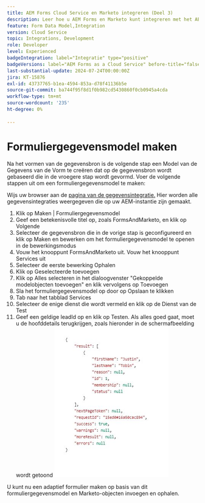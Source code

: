 ```yaml
---
title: AEM Forms Cloud Service en Marketo integreren (Deel 3)
description: Leer hoe u AEM Forms en Marketo kunt integreren met het AEM Forms-formuliergegevensmodel.
feature: Form Data Model,Integration
version: Cloud Service
topic: Integrations, Development
role: Developer
level: Experienced
badgeIntegration: label="Integratie" type="positive"
badgeVersions: label="AEM Forms as a Cloud Service" before-title="false"
last-substantial-update: 2024-07-24T00:00:00Z
jira: KT-15876
exl-id: 43737765-b1ea-4594-853a-d78f41136b5e
source-git-commit: ba744f95f8d1f0b982cd5430860f0cb0945a4cda
workflow-type: tm+mt
source-wordcount: '235'
ht-degree: 0%

---
```


# Formuliergegevensmodel maken

Na het vormen van de gegevensbron is de volgende stap een Model van de Gegevens van de Vorm te creëren dat op de gegevensbron wordt gebaseerd die in de vroegere stap wordt gevormd. Voer de volgende stappen uit om een formuliergegevensmodel te maken:

Wijs uw browser aan de [ pagina van de gegevensintegratie.](http://localhost:4502/aem/forms.html/content/dam/formsanddocuments-fdm) Hier worden alle gegevensintegraties weergegeven die op uw AEM-instantie zijn gemaakt.

1. Klik op Maken | Formuliergegevensmodel
1. Geef een betekenisvolle titel op, zoals FormsAndMarketo, en klik op Volgende
1. Selecteer de gegevensbron die in de vorige stap is geconfigureerd en klik op Maken en bewerken om het formuliergegevensmodel te openen in de bewerkingsmodus
1. Vouw het knooppunt FormsAndMarketo uit. Vouw het knooppunt Services uit
1. Selecteer de eerste bewerking Ophalen
1. Klik op Geselecteerde toevoegen
1. Klik op Alles selecteren in het dialoogvenster &quot;Gekoppelde modelobjecten toevoegen&quot; en klik vervolgens op Toevoegen
1. Sla het formuliergegevensmodel op door op Opslaan te klikken
1. Tab naar het tabblad Services
1. Selecteer de enige dienst die wordt vermeld en klik op de Dienst van de Test
1. Geef een geldige leadId op en klik op Testen. Als alles goed gaat, moet u de hoofddetails terugkrijgen, zoals hieronder in de schermafbeelding wordt getoond
   ![ testresultaten ](assets/testresults.png)

U kunt nu een adaptief formulier maken op basis van dit formuliergegevensmodel en Marketo-objecten invoegen en ophalen.
